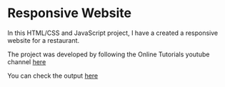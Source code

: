 
# Responsive Website 

In this HTML/CSS and JavaScript project, I have a created a responsive website for a restaurant.

The project was developed by following the Online Tutorials youtube channel [here](https://www.youtube.com/watch?v=ac5nmWOkBEY)

You can check the output [here](https://dapper-souffle-d5bf0d.netlify.app/)


